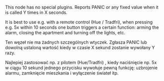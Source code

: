 This node has no special plugins.
Reports PANIC or any fixed value when it is called Y times in X seconds.

It is best to use e.g. with a remote control (Hue / Tradfri), when pressing e.g. 5x within 10 seconds one button triggers a certain function: arming the alarm, closing the apartment and turning off the lights, etc.


Ten węzeł nie ma żadnych szczególnych wtyczek.
Zgłasza PANIC lub dowolną ustaloną wartość  kiedy w czasie X sekund zostanie wywołany Y razy.

Najlepiej zastosować np. z pilotem (Hue/Tradfri) , kiedy naciśnięcie np. 5x w ciągu 10 sekund jednego przycisku  wywołuje pewną funkcję: uzbrojenie alarmu, zamknięcie mieszkania i wyłączenie świateł itp.
